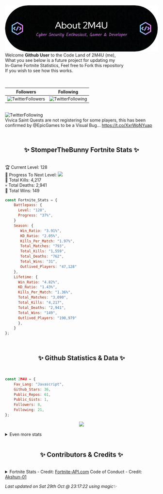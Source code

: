 
  ![Header](./src/github-banner.png)
  <br>
  Welcome **Github User** to the Code Land of 2M4U (me),<br>
  What you see below is a future project for updating my<br>
  In-Game Fortnite Statistics, Feel free to Fork this repository<br>
  If you wish to see how this works.
  <br><br>
  <br>
  
  | Followers  | Following |
  | ---------- |:---------:|
  | ![TwitterFollowers](https://img.shields.io/badge/Twitter%20Followers-78-blue)  | ![TwitterFollowing](https://img.shields.io/badge/Twitter%20Following-216-blue)  |


  <br>![TwitterFollowing](https://img.shields.io/badge/Latest%20Tweet--blue)<br>
  Vivica Saint Quests are not registering for some players, this has been confirmed by @EpicGames to be a Visual Bug… https://t.co/XxrWqNYuap
   
  <br><h2 align="center"> ✨ StomperTheBunny Fortnite Stats ✨</h2><br>
  🏆 Current Level: 128<br>
  🎉 Progress To Next Level: ![](https://geps.dev/progress/37)<br>
  🎯 Total Kills: 4,217<br>
  💀 Total Deaths: 2,941<br>
  👑 Total Wins: 149<br>

```js
const Fortnite_Stats = {
    Battlepass: {
      Level: "128",
      Progress: "37%",    
    }
    Season: { 
       Win_Ratio: "3.91%",
       KD_Ratio: "2.05%",
       Kills_Per_Match: "1.97%",
       Total_Matches: "793",
       Total_Kills: "1,559",
       Total_Deaths: "762",
       Total_Wins: "31",
       Outlived_Players: "47,128"
    },
    Lifetime: {
      Win_Ratio: "4.82%",
      KD_Ratio: "1.43%",
      Kills_Per_Match: "1.36%",
      Total_Matches: "3,090",
      Total_Kills: "4,217",
      Total_Deaths: "2,941",
      Total_Wins: "149",
      Outlived_Players: "190,979"
      },
    }
}; 
```


<br><h2 align="center"> ✨ Github Statistics & Data ✨</h2><br>

```js
const 2M4U = {
    Fav_Lang: "Javascript",
    Github_Stars: 36,
    Public_Repos: 61,
    Public_Gists: 1,
    Followers: 8,
    Following: 21,
}; 
```

<p align="center">
<img src="https://github-readme-streak-stats.herokuapp.com/?user=2M4U&theme=tokyonight">
</p>
<details>
  <summary>
      Even more stats
  </summary>
  <p align="center">
    <img src="https://github-profile-trophy.vercel.app/?username=2M4U&theme=dracula">
    <img src="https://github-readme-stats.vercel.app/api?username=2M4U&theme=tokyonight&count_private=true&show_icons=true&include_all_commits=true">
  </p>
</details>
<br><h2 align="center"> ✨ Contributors & Credits ✨</h2><br>
<details>
  <summary>
      Fortnite Stats - Credit: <a href="https://fortnite-api.com/?utm_source=github.com/2M4U/2M4U">Fortnite-API.com</a>
      Code of Conduct - Credit: <a href="https://github.com/Akshun-01">Akshun-01</a>
  </summary>
</details>

<!-- Last updated on Sat Oct 29 2022 23:17:22 GMT+0000 (Coordinated Universal Time) ;-;-->
<i>Last updated on  Sat 29th Oct @ 23:17:22 using magic</i>✨